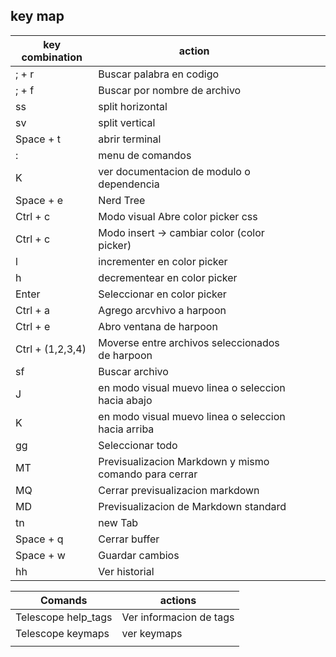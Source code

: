 ## key map

| key combination  | action                                                |     |     |     |
| ---------------- | ----------------------------------------------------- | --- | --- | --- |
| ; + r            | Buscar palabra en codigo                              |     |     |     |
| ; + f            | Buscar por nombre de archivo                          |     |     |     |
| ss               | split horizontal                                      |     |     |     |
| sv               | split vertical                                        |     |     |     |
| Space + t        | abrir terminal                                        |     |     |     |
| :                | menu de comandos                                      |     |     |     |
| K                | ver documentacion de modulo o dependencia             |     |     |     |
| Space + e        | Nerd Tree                                             |     |     |     |
| Ctrl + c         | Modo visual Abre color picker css                     |     |     |     |
| Ctrl + c         | Modo insert -> cambiar color (color picker)           |     |     |     |
| l                | incrementer en color picker                           |     |     |     |
| h                | decrementear en color picker                          |     |     |     |
| Enter            | Seleccionar en color picker                           |     |     |     |
| Ctrl + a         | Agrego arcvhivo a harpoon                             |     |     |     |
| Ctrl + e         | Abro ventana de harpoon                               |     |     |     |
| Ctrl + (1,2,3,4) | Moverse entre archivos seleccionados de harpoon       |     |     |     |
| sf               | Buscar archivo                                        |     |     |     |
| J                | en modo visual muevo linea o seleccion hacia abajo    |     |     |     |
| K                | en modo visual muevo linea o seleccion hacia arriba   |     |     |     |
| gg               | Seleccionar todo                                      |     |     |     |
| MT               | Previsualizacion Markdown y mismo comando para cerrar |     |     |     |
| MQ               | Cerrar previsualizacion markdown                      |     |     |     |
| MD               | Previsualizacion de Markdown standard                 |     |     |     |
| tn               | new Tab                                               |     |     |     |
| Space + q        | Cerrar buffer                                         |     |     |     |
| Space + w        | Guardar cambios                                       |     |     |     |
| hh               | Ver historial                                                      |     |     |     |


| Comands             | actions                 |
| ------------------- | ----------------------- |
| Telescope help_tags | Ver informacion de tags |
| Telescope keymaps   | ver keymaps             |
|                     |                         |
